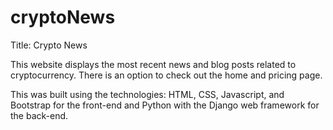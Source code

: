 # cryptoNews

Title: Crypto News

This website displays the most recent news and blog posts related to cryptocurrency. There is an option to check out the home and pricing page. 

This was built using the technologies: HTML, CSS, Javascript, and Bootstrap for the front-end and Python with the Django web framework for the back-end.

